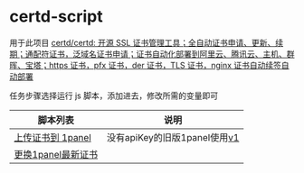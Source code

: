 # certd-script

用于此项目
[certd/certd: 开源 SSL 证书管理工具；全自动证书申请、更新、续期；通配符证书，泛域名证书申请；证书自动化部署到阿里云、腾讯云、主机、群晖、宝塔；https 证书，pfx 证书，der 证书，TLS 证书，nginx 证书自动续签自动部署](https://github.com/certd/certd)

任务步骤选择运行 js 脚本，添加进去，修改所需的变量即可

| 脚本列表                                         | 说明                                                                                                                                     |
| ------------------------------------------------ | ---------------------------------------------------------------------------------------------------------------------------------------- |
| [上传证书到 1panel](./js/upload-to-1panel.js)       | 没有apiKey的旧版1panel使用[v1](https://github.com/ltxhhz/certd-script/blob/6e49a345604acc583a135de920fb7cbf6d40f6ce/js/upload-to-1panel.js) |
| [更换1panel最新证书](./js/update-website-1panel.js) |                                                                                                                                          |
